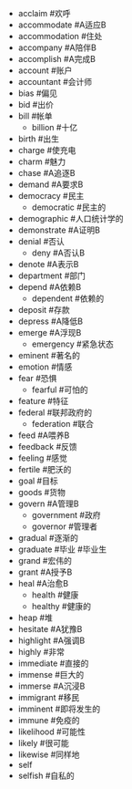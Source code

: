 * acclaim #欢呼
* accommodate #A适应B
* accommodation #住处
* accompany #A陪伴B
* accomplish #A完成B
* account #账户
* accountant #会计师
* bias #偏见
* bid #出价
* bill #帐单
	* billion #十亿
* birth #出生
* charge #使充电
* charm #魅力
* chase #A追逐B
* demand #A要求B
* democracy #民主
	* democratic #民主的
* demographic #人口统计学的
* demonstrate #A证明B
* denial #否认
	* deny #A否认B
* denote #A表示B
* department #部门
* depend #A依赖B
	* dependent #依赖的
* deposit #存款
* depress #A降低B
* emerge #A浮现B
	* emergency #紧急状态
* eminent #著名的
* emotion #情感
* fear #恐惧
	* fearful #可怕的
* feature #特征
* federal #联邦政府的
	* federation #联合
* feed #A喂养B
* feedback #反馈
* feeling #感觉
* fertile #肥沃的
* goal #目标
* goods #货物
* govern #A管理B
	* government #政府
	* governor #管理者
* gradual #逐渐的
* graduate #毕业 #毕业生
* grand #宏伟的
* grant #A授予B
* heal #A治愈B
	* health #健康
	* healthy #健康的
* heap #堆
* hesitate #A犹豫B
* highlight #A强调B
* highly #非常
* immediate #直接的
* immense #巨大的
* immerse #A沉浸B
* immigrant #移民
* imminent #即将发生的
* immune #免疫的
* likelihood #可能性
* likely #很可能
* likewise #同样地
* self
* selfish #自私的